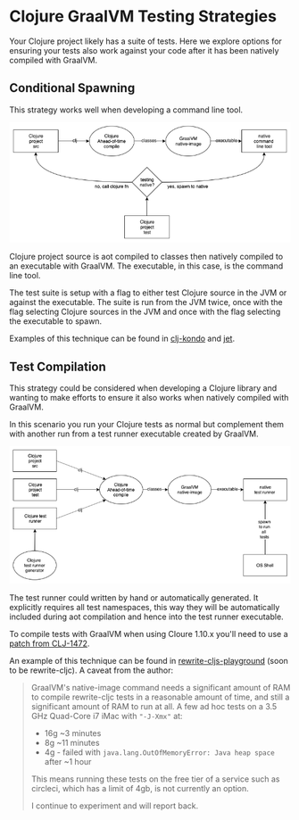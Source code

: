 # Clojure GraalVM Testing Strategies

Your Clojure project likely has a suite of tests. Here we explore options
for ensuring your tests also work against your code after it has been natively
compiled with GraalVM.

## Conditional Spawning

This strategy works well when developing a command line tool.

![conditional spawning](clj-graal-testing-conditional-spawn.png)

Clojure project source is aot compiled to classes then natively compiled to
an executable with GraalVM. The executable, in this case, is the command line
tool.

The test suite is setup with a flag to either test Clojure source in the JVM or
against the executable. The suite is run from the JVM twice, once with the flag
selecting Clojure sources in the JVM and once with the flag selecting the
executable to spawn.

Examples of this technique can be found in [clj-kondo](https://github.com/borkdude/clj-kondo/blob/875a6bcf660fab60e3037b862edcab23dbc6124a/test/clj_kondo/test_utils.clj#L121)
and [jet](https://github.com/borkdude/jet/blob/92e186a020193645fbca5832b07c5d7c21ef9182/test/jet/test_utils.clj#L19).

## Test Compilation

This strategy could be considered when developing a Clojure library and wanting
to make efforts to ensure it also works when natively compiled with GraalVM.

In this scenario you run your Clojure tests as normal but complement them with
another run from a test runner executable created by GraalVM.

![test compilation](clj-graal-testing-compile.png)

The test runner could written by hand or automatically generated. It explicitly
requires all test namespaces, this way they will be automatically included
during aot compilation and hence into the test runner executable.

To compile tests with GraalVM when using Cloure 1.10.x you'll need to use a
[patch from CLJ-1472](../CLJ-1472/README.md).

An example of this technique can be found in
[rewrite-cljs-playground](https://github.com/lread/rewrite-cljs-playground/blob/master/script/graal-tests.sh)
(soon to be rewrite-cljc). A caveat from the author:

> GraalVM's native-image command needs a significant amount of RAM to compile
rewrite-cljc tests in a reasonable amount of time, and still a significant
amount of RAM to run at all. A few ad hoc tests on a 3.5 GHz Quad-Core i7 iMac
with `"-J-Xmx"` at:
>
> * 16g ~3 minutes
> * 8g ~11 minutes
> * 4g - failed with `java.lang.OutOfMemoryError: Java heap space` after ~1 hour
>
> This means running these tests on the free tier of a service such as circleci,
> which has a limit of 4gb, is not currently an option.
>
> I continue to experiment and will report back.
